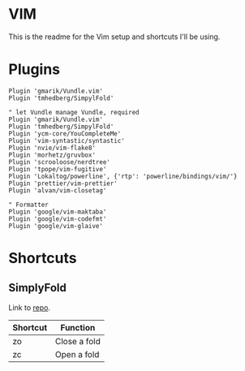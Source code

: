 # VIM

This is the readme for the Vim setup and shortcuts I'll be using.

# Plugins

```
Plugin 'gmarik/Vundle.vim'
Plugin 'tmhedberg/SimpylFold'

" let Vundle manage Vundle, required
Plugin 'gmarik/Vundle.vim'
Plugin 'tmhedberg/SimpylFold'
Plugin 'ycm-core/YouCompleteMe'
Plugin 'vim-syntastic/syntastic'
Plugin 'nvie/vim-flake8'
Plugin 'morhetz/gruvbox'
Plugin 'scrooloose/nerdtree'
Plugin 'tpope/vim-fugitive'
Plugin 'Lokaltog/powerline', {'rtp': 'powerline/bindings/vim/'}
Plugin 'prettier/vim-prettier'
Plugin 'alvan/vim-closetag'

" Formatter
Plugin 'google/vim-maktaba'
Plugin 'google/vim-codefmt'
Plugin 'google/vim-glaive'
```

# Shortcuts

## SimplyFold

Link to [repo](https://github.com/tmhedberg/SimpylFold).

| Shortcut | Function     |
| -------- | ------------ |
| zo       | Close a fold |
| zc       | Open a fold  |
